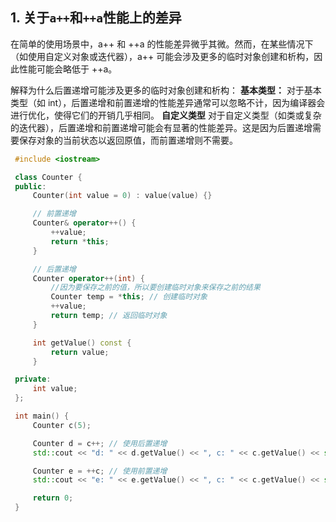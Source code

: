 ## 1. 关于`a++`和`++a`性能上的差异
   在简单的使用场景中，a++ 和 ++a 的性能差异微乎其微。然而，在某些情况下（如使用自定义对象或迭代器），a++ 可能会涉及更多的临时对象创建和析构，因此性能可能会略低于 ++a。

   解释为什么后置递增可能涉及更多的临时对象创建和析构：
   **基本类型：**
   对于基本类型（如 int），后置递增和前置递增的性能差异通常可以忽略不计，因为编译器会进行优化，使得它们的开销几乎相同。
   **自定义类型**
   对于自定义类型（如类或复杂的迭代器），后置递增和前置递增可能会有显著的性能差异。这是因为后置递增需要保存对象的当前状态以返回原值，而前置递增则不需要。
   ```cpp
    #include <iostream>

    class Counter {
    public:
        Counter(int value = 0) : value(value) {}

        // 前置递增
        Counter& operator++() {
            ++value;
            return *this;
        }

        // 后置递增
        Counter operator++(int) {
            //因为要保存之前的值，所以要创建临时对象来保存之前的结果
            Counter temp = *this; // 创建临时对象
            ++value;
            return temp; // 返回临时对象
        }

        int getValue() const {
            return value;
        }

    private:
        int value;
    };

    int main() {
        Counter c(5);

        Counter d = c++; // 使用后置递增
        std::cout << "d: " << d.getValue() << ", c: " << c.getValue() << std::endl;

        Counter e = ++c; // 使用前置递增
        std::cout << "e: " << e.getValue() << ", c: " << c.getValue() << std::endl;

        return 0;
    }
   ```